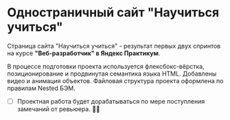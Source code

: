 # Одностраничный сайт "Научиться учиться"

Страница сайта "Научиться учиться" - результат первых двух спринтов на курсе  **"Веб-разработчик" в Яндекс Практикум**.

В процессе подготовки проекта используется флексбокс-вёрстка, позиционирование и продвинутая семантика языка HTML. Добавлены видео и анимация объектов. Файловая структура проекта оформлена по правилам Nested БЭМ.

- [ ] Проектная работа будет дорабатываться по мере поступления замечаний от ревьюера. :woman_technologist:
